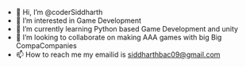 - 👋 Hi, I’m @coderSiddharth
- 👀 I’m interested in Game Development
- 🌱 I’m currently learning Python based Game Development and unity
- 💞️ I’m looking to collaborate on making AAA games with big Big CompaCompanies
- 📫 How to reach me my emailid is siddharthbac09@gmail.com




